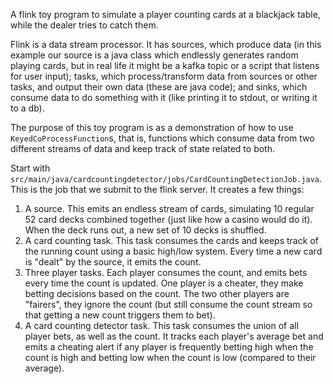 A flink toy program to simulate a player counting cards at a blackjack table, while the dealer tries to catch them. 

Flink is a data stream processor. It has sources, which produce data (in this example our source is a java class which endlessly generates random playing cards, but in real life it might be a kafka topic or a script that listens for user input); tasks, which process/transform data from sources or other tasks, and output their own data  (these are java code); and sinks, which consume data to do something with it (like printing it to stdout, or writing it to a db).

The purpose of this toy program is as a demonstration of how to use `KeyedCoProcessFunction`s, that is, functions which consume data from two different streams of data and keep track of state related to both. 

Start with `src/main/java/cardcountingdetector/jobs/CardCountingDetectionJob.java`. This is the job that we submit to the flink server. It creates a few things:
1. A source. This emits an endless stream of cards, simulating 10 regular 52 card decks combined together (just like how a casino would do it). When the deck runs out, a new set of 10 decks is shuffled. 
2. A card counting task. This task consumes the cards and keeps track of the running count using a basic high/low system. Every time a new card is "dealt" by the source, it emits the count.
3. Three player tasks. Each player consumes the count, and emits bets every time the count is updated. One player is a cheater, they make betting decisions based on the count. The two other players are "fairers", they ignore the count (but still consume the count stream so that getting a new count triggers them to bet).
4. A card counting detector task. This task consumes the union of all player bets, as well as the count. It tracks each player's average bet and emits a cheating alert if any player is frequently betting high when the count is high and betting low when the count is low (compared to their average). 

